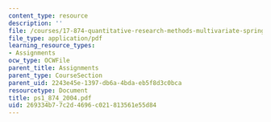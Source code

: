 ```yaml
---
content_type: resource
description: ''
file: /courses/17-874-quantitative-research-methods-multivariate-spring-2004/269334b77c2d4696c021813561e55d84_ps1_874_2004.pdf
file_type: application/pdf
learning_resource_types:
- Assignments
ocw_type: OCWFile
parent_title: Assignments
parent_type: CourseSection
parent_uid: 2243e45e-1397-db6a-4bda-eb5f8d3c0bca
resourcetype: Document
title: ps1_874_2004.pdf
uid: 269334b7-7c2d-4696-c021-813561e55d84
---
```

